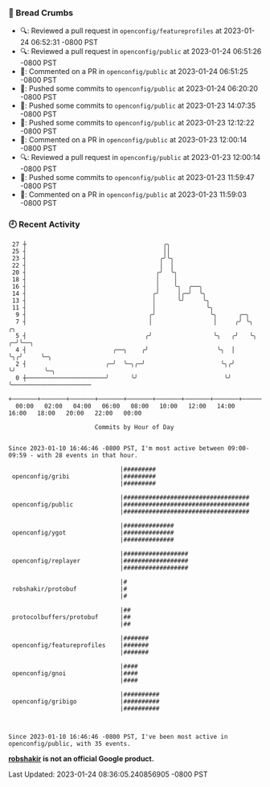 ### 🍞 Bread Crumbs

 * 🔍: Reviewed a pull request in  `openconfig/featureprofiles` at 2023-01-24 06:52:31 -0800 PST
 * 🔍: Reviewed a pull request in  `openconfig/public` at 2023-01-24 06:51:26 -0800 PST
 * 💬: Commented on a PR in  `openconfig/public` at 2023-01-24 06:51:25 -0800 PST
 * 🚢: Pushed some commits to `openconfig/public` at 2023-01-24 06:20:20 -0800 PST
 * 🚢: Pushed some commits to `openconfig/public` at 2023-01-23 14:07:35 -0800 PST
 * 🚢: Pushed some commits to `openconfig/public` at 2023-01-23 12:12:22 -0800 PST
 * 💬: Commented on a PR in  `openconfig/public` at 2023-01-23 12:00:14 -0800 PST
 * 🔍: Reviewed a pull request in  `openconfig/public` at 2023-01-23 12:00:14 -0800 PST
 * 🚢: Pushed some commits to `openconfig/public` at 2023-01-23 11:59:47 -0800 PST
 * 💬: Commented on a PR in  `openconfig/public` at 2023-01-23 11:59:03 -0800 PST

### 🕘 Recent Activity
```
 27 ┼                                      ╭╮
 25 ┤                                      ││
 23 ┤                                     ╭╯╰╮
 22 ┤                                     │  │
 20 ┤                                    ╭╯  ╰╮
 18 ┤                                    │    │
 16 ┤                                    │    ╰╮  ╭──╮
 14 ┤                                   ╭╯     │╭─╯  ╰╮
 13 ┤                                   │      ╰╯     ╰╮
 11 ┤                                   │              ╰╮
  9 ┤                                  ╭╯               ╰╮      ╭─╮
  7 ┤                                  │                 │     ╭╯ ╰╮     ╭╮
  5 ┤                                 ╭╯                 ╰╮   ╭╯   ╰╮  ╭─╯╰──╮
  4 ┤                        ╭──╮    ╭╯                   ╰╮  │     ╰╮╭╯     ╰─╮
  2 ┤                      ╭─╯  ╰─╮╭─╯                     ╰╮╭╯      ╰╯        ╰─╮
  0 ┼──────────────────────╯      ╰╯                        ╰╯                   ╰──────────────────────
    +───────+───────+───────+───────+───────+───────+───────+───────+───────+───────+───────+───────+────
  00:00   02:00   04:00   06:00   08:00   10:00   12:00   14:00   16:00   18:00   20:00   22:00   00:00   

						Commits by Hour of Day


Since 2023-01-10 16:46:46 -0800 PST, I'm most active between 09:00-09:59 - with 28 events in that hour.

```



```
                               |#########
 openconfig/gribi              |#########
                               |#########

                               |###################################
 openconfig/public             |###################################
                               |###################################

                               |##############
 openconfig/ygot               |##############
                               |##############

                               |##################
 openconfig/replayer           |##################
                               |##################

                               |#
 robshakir/protobuf            |#
                               |#

                               |##
 protocolbuffers/protobuf      |##
                               |##

                               |#######
 openconfig/featureprofiles    |#######
                               |#######

                               |####
 openconfig/gnoi               |####
                               |####

                               |##########
 openconfig/gribigo            |##########
                               |##########



Since 2023-01-10 16:46:46 -0800 PST, I've been most active in openconfig/public, with 35 events.

```
**[robshakir](mailto:robjs@google.com) is not an official Google product.**  


Last Updated: 2023-01-24 08:36:05.240856905 -0800 PST
